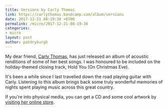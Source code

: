 ```yaml
---
title: Versions by Carly Thomas
link: https://carlythomas.bandcamp.com/album/versions
date: 2017-12-21 08:19:38 +0700
permalink: /micro/2017-12-21-08-19-38
categories:
- micro
layout: post
author: patdryburgh
---
```


My dear friend, [Carly Thomas](http://carlythomas.com), has just released an album of acoustic renditions of some of her best songs. I was honoured to be included on the holiday-themed closing track, Hold You (On Christmas Eve).

It's been a while since I last travelled down the road playing guitar with Carly. Listening to this album brings back some truly wonderful memories of nights spent playing music across this great country.

If you're into physical media, you can get a CD and some cool artwork by [visiting her online store](http://carlythomas.bigcartel.com/).